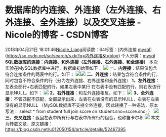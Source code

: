 # 数据库的内连接、外连接（左外连接、右外连接、全外连接）以及交叉连接 - Nicole的博客 - CSDN博客
2018年04月21日 18:01:46[Nicole_Liang](https://me.csdn.net/weixin_39541558)阅读数：64标签：[内外连接																[mysql](https://so.csdn.net/so/search/s.do?q=mysql&t=blog)](https://so.csdn.net/so/search/s.do?q=内外连接&t=blog)
个人分类：[mysql](https://blog.csdn.net/weixin_39541558/article/category/7610051)
**SQL数据库的连接：内连接、和外连接（左外连接、右外连接、和全连接）**
本次实验在MySQL数据库中进行，数据库初始表如下：
![](https://img-blog.csdn.net/20160910222556193)
**一、内连接**：结果仅包含符合连接条件的两表中的行。如下：
![](https://img-blog.csdn.net/20160910222313653)![](https://img-blog.csdn.net/20160910222319892)
**二、外连接**：结果包含符合条件的行，同时包含不符合条件的行（分为左外连接、右外连接和全外连接）
**1、左外连接**：左表全部行+右表匹配的行，如果左表中某行 在右表中没有匹配的行，则右表该行显示NULL。如下：
![](https://img-blog.csdn.net/20160910222532693)
**2、右外连接**：和左外连接相反。如下：
![](https://img-blog.csdn.net/20160910222637366)
**3、全外连接**：不管匹配不匹配，全部显示出来，左表在右表没有的显示NULL，右表在左表没有的显示NULL
（MySQL数据库不支持全外连接，因此转换了一种语法，原本写法：
select * from student full join score on student.sno=score.sno;
）
![](https://img-blog.csdn.net/20160910224135247)
**三、交叉连接**：返回左表中所有行与右表中所有行的组合，也称笛卡尔积
![](https://img-blog.csdn.net/20160910223007905)
本文为转载文章，原文链接：https://blog.csdn.net/u012050154/article/details/52497395

